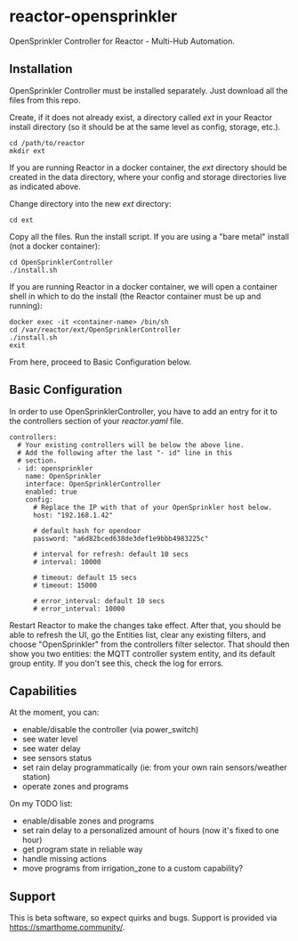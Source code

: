 # reactor-opensprinkler
OpenSprinkler Controller for Reactor - Multi-Hub Automation.

## Installation
OpenSprinkler Controller must be installed separately. Just download all the files from this repo.

Create, if it does not already exist, a directory called *ext* in your Reactor install directory (so it should be at the same level as config, storage, etc.).

```
cd /path/to/reactor
mkdir ext
```

If you are running Reactor in a docker container, the *ext* directory should be created in the data directory, where your config and storage directories live as indicated above.

Change directory into the new *ext* directory:

```
cd ext
```

Copy all the files.
Run the install script. If you are using a "bare metal" install (not a docker container):

```
cd OpenSprinklerController
./install.sh
```

If you are running Reactor in a docker container, we will open a container shell in which to do the install (the Reactor container must be up and running):

```
docker exec -it <container-name> /bin/sh
cd /var/reactor/ext/OpenSprinklerController
./install.sh
exit
```

From here, proceed to Basic Configuration below.

## Basic Configuration

In order to use OpenSprinklerController, you have to add an entry for it to the controllers section of your *reactor.yaml* file.

```
controllers:
  # Your existing controllers will be below the above line.
  # Add the following after the last "- id" line in this
  # section.
  - id: opensprinkler
    name: OpenSprinkler
    interface: OpenSprinklerController
    enabled: true
    config:
      # Replace the IP with that of your OpenSprinkler host below.
      host: "192.168.1.42"

      # default hash for opendoor
      password: "a6d82bced638de3def1e9bbb4983225c"

      # interval for refresh: default 10 secs
      # interval: 10000

      # timeout: default 15 secs
      # timeout: 15000

      # error_interval: default 10 secs
      # error_interval: 10000
```

Restart Reactor to make the changes take effect. After that, you should be able to refresh the UI, go the Entities list, clear any existing filters, and choose "OpenSprinkler" from the controllers filter selector. That should then show you two entities: the MQTT controller system entity, and its default group entity. If you don't see this, check the log for errors.

## Capabilities

At the moment, you can:
 - enable/disable the controller (via power_switch)
 - see water level
 - see water delay
 - see sensors status
 - set rain delay programmatically (ie: from your own rain sensors/weather station)
 - operate zones and programs

On my TODO list:
 - enable/disable zones and programs
 - set rain delay to a personalized amount of hours (now it's fixed to one hour)
 - get program state in reliable way
 - handle missing actions
 - move programs from irrigation_zone to a custom capability?

## Support

This is beta software, so expect quirks and bugs. Support is provided via https://smarthome.community/.